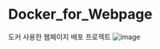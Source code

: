 # Docker_for_Webpage
도커 사용한 웹페이지 배포 프로젝트
![image](https://github.com/mjk-141/Docker_for_Webpage/assets/62141352/b0922ef1-ea5e-41a5-92bd-bf30097aec7a)
